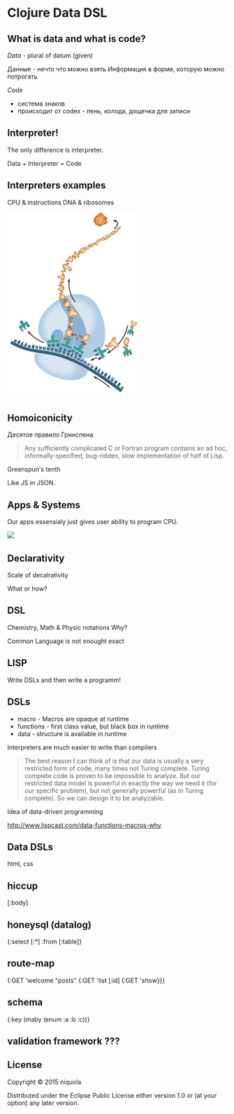 # Clojure Data DSL

## What is data and what is code?

*Data* - plural of datum (given)

Данные - нечто что можно взять
Информация в форме, которую можно потрогать

*Code*

* система знаков
* происходит от codex - пень, колода, дощечка для записи


## Interpreter!

The only difference is interpreter.

Data + Interpreter = Code

## Interpreters examples

CPU & instructions
DNA & ribosomes

![](img/dna.jpg)


## Homoiconicity

Десятое правило Гринспена

> Any sufficiently complicated C or Fortran program contains an ad hoc, informally-specified, bug-ridden, slow implementation of half of Lisp.

Greenspun's tenth

Like JS in JSON.


## Apps & Systems

Our apps essensialy just gives user
ability to program CPU.

![](user.jpg)

## Declarativity

Scale of decalrativity

What or how?

## DSL

Chemistry, Math & Physic notations
Why?

Common Language is not enought exact

## LISP

Write DSLs and then write a programm!

## DSLs

* macro - Macros are opaque at runtime
* functions - first class value, but black box in runtime
* data - structure is available in runtime

Interpreters are much easier to write than compilers

> The best reason I can think of is that our data is usually a very restricted form of code, many times not Turing complete.
> Turing complete code is proven to be impossible to analyze.
> But our restricted data model is powerful in exactly the way we need it (for our specific problem), but not generally powerful (as in Turing complete).
> So we can design it to be analyzable.


Idea of data-driven programming

http://www.lispcast.com/data-functions-macros-why

## Data DSLs

html, css 

## hiccup

[:body]

## honeysql (datalog)

{:select [:*]
 :from [:table]}


## route-map

{:GET 'welcome
"posts" {:GET 'list
         [:id] {:GET 'show}}}

## schema

{:key (maby (enum :a :b :c))}

## validation framework ???


## License

Copyright © 2015 niquola

Distributed under the Eclipse Public License either version 1.0 or (at
your option) any later version.
